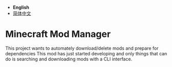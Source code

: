  * **English**
 * [简体中文](https://github.com/reserveword/Minecraft-Mod-Manager/blob/master/README.md)

# Minecraft Mod Manager
This project wants to automately download/delete mods and prepare for dependencies
This mod has just started developing and only things that can do is searching and downloading mods with a CLI interface.